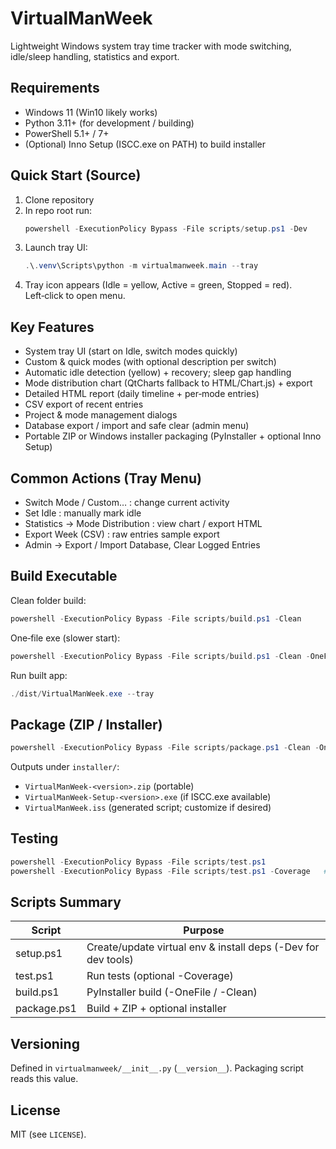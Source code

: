 # VirtualManWeek

Lightweight Windows system tray time tracker with mode switching, idle/sleep handling, statistics and export.

## Requirements

- Windows 11 (Win10 likely works)
- Python 3.11+ (for development / building)
- PowerShell 5.1+ / 7+
- (Optional) Inno Setup (ISCC.exe on PATH) to build installer

## Quick Start (Source)

1. Clone repository
2. In repo root run:
   ```powershell
   powershell -ExecutionPolicy Bypass -File scripts/setup.ps1 -Dev
   ```
3. Launch tray UI:
   ```powershell
   .\.venv\Scripts\python -m virtualmanweek.main --tray
   ```
4. Tray icon appears (Idle = yellow, Active = green, Stopped = red). Left‑click to open menu.

## Key Features

- System tray UI (start on Idle, switch modes quickly)
- Custom & quick modes (with optional description per switch)
- Automatic idle detection (yellow) + recovery; sleep gap handling
- Mode distribution chart (QtCharts fallback to HTML/Chart.js) + export
- Detailed HTML report (daily timeline + per‑mode entries)
- CSV export of recent entries
- Project & mode management dialogs
- Database export / import and safe clear (admin menu)
- Portable ZIP or Windows installer packaging (PyInstaller + optional Inno Setup)

## Common Actions (Tray Menu)

- Switch Mode / Custom… : change current activity
- Set Idle : manually mark idle
- Statistics → Mode Distribution : view chart / export HTML
- Export Week (CSV) : raw entries sample export
- Admin → Export / Import Database, Clear Logged Entries

## Build Executable

Clean folder build:

```powershell
powershell -ExecutionPolicy Bypass -File scripts/build.ps1 -Clean
```

One‑file exe (slower start):

```powershell
powershell -ExecutionPolicy Bypass -File scripts/build.ps1 -Clean -OneFile
```

Run built app:

```powershell
./dist/VirtualManWeek.exe --tray
```

## Package (ZIP / Installer)

```powershell
powershell -ExecutionPolicy Bypass -File scripts/package.ps1 -Clean -OneFile
```

Outputs under `installer/`:

- `VirtualManWeek-<version>.zip` (portable)
- `VirtualManWeek-Setup-<version>.exe` (if ISCC.exe available)
- `VirtualManWeek.iss` (generated script; customize if desired)

## Testing

```powershell
powershell -ExecutionPolicy Bypass -File scripts/test.ps1
powershell -ExecutionPolicy Bypass -File scripts/test.ps1 -Coverage   # add coverage
```

## Scripts Summary

| Script      | Purpose                                                       |
| ----------- | ------------------------------------------------------------- |
| setup.ps1   | Create/update virtual env & install deps (-Dev for dev tools) |
| test.ps1    | Run tests (optional -Coverage)                                |
| build.ps1   | PyInstaller build (-OneFile / -Clean)                         |
| package.ps1 | Build + ZIP + optional installer                              |

## Versioning

Defined in `virtualmanweek/__init__.py` (`__version__`). Packaging script reads this value.

## License

MIT (see `LICENSE`).
